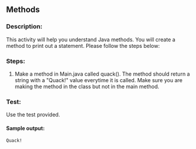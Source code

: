 ## Methods
### Description:
This activity will help you understand Java methods. You will create a method to print out a statement.
Please follow the steps below:

### Steps:
1. Make a method in Main.java called quack(). The method should return a string with a "Quack!" value everytime it is called. Make sure you are making the method in the class but not in the main method.

### Test:
Use the test provided. 

#### Sample output:
```
Quack!
```